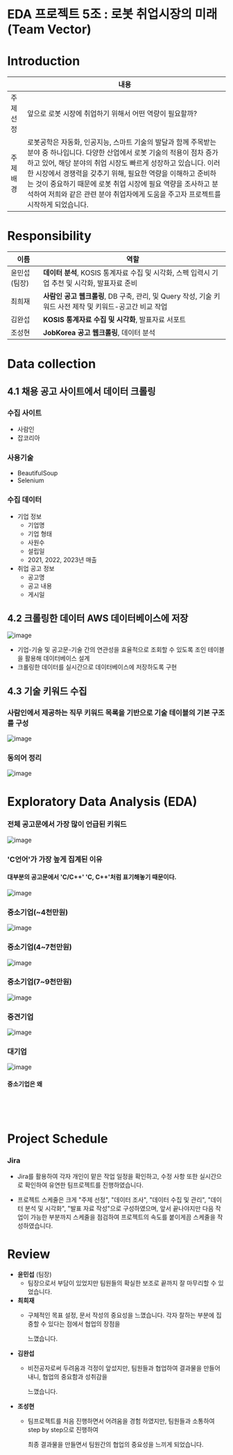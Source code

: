 # EDA 프로젝트 5조 : 로봇 취업시장의 미래 (Team Vector)

# Introduction

||내용|
|------|---|
|주제 선정|앞으로 로봇 시장에 취업하기 위해서 어떤 역량이 필요할까?|
|주제 배경| 로봇공학은 자동화, 인공지능, 스마트 기술의 발달과 함께 주목받는 분야 중 하나입니다. 다양한 산업에서 로봇 기술의 적용이 점차 증가하고 있어, 해당 분야의 취업 시장도 빠르게 성장하고 있습니다. 이러한 시장에서 경쟁력을 갖추기 위해, 필요한 역량을 이해하고 준비하는 것이 중요하기 때문에 로봇 취업 시장에 필요 역량을 조사하고 분석하여 저희와 같은 관련 분야 취업자에게 도움을 주고자 프로젝트를 시작하게 되었습니다. |


# Responsibility
|이름|역할|
|--|---|
|윤민섭 (팀장)| **데이터 분석**, KOSIS 통계자료 수집 및 시각화, 스펙 입력시 기업 추천 및 시각화, 발표자료 준비 |
|최희재| **사람인 공고 웹크롤링**, DB 구축, 관리, 및 Query 작성, 기술 키워드 사전 제작 및 키워드-공고간 비교 작업 |
|김완섭| **KOSIS 통계자료 수집 및 시각화**, 발표자료 서포트  |
|조성현| **JobKorea 공고 웹크롤링**, 데이터 분석 |


# Data collection
## 4.1 채용 공고 사이트에서 데이터 크롤링
### 수집 사이트
* 사람인
* 잡코리아
### 사용기술
* BeautifulSoup
* Selenium
### 수집 데이터
* 기업 정보
   * 기업명
   * 기업 형태
   * 사원수
   * 설립일
   * 2021, 2022, 2023년 매출
* 취업 공고 정보
   * 공고명
   * 공고 내용
   * 게시일
## 4.2 크롤링한 데이터 AWS 데이터베이스에 저장
![image](https://github.com/user-attachments/assets/3a212ef9-87ab-4e8d-911b-130b404ab6bc)
* 기업-기술 및 공고문-기술 간의 연관성을 효율적으로 조회할 수 있도록 조인 테이블을 활용해 데이터베이스 설계
* 크롤링한 데이터를 실시간으로 데이터베이스에 저장하도록 구현

## 4.3 기술 키워드 수집
### 사람인에서 제공하는 직무 키워드 목록을 기반으로 기술 테이블의 기본 구조를 구성
![image](https://github.com/user-attachments/assets/de850e7b-7e87-45e6-a004-c2e8558fa3cf)
### 동의어 정리
![image](https://github.com/user-attachments/assets/fe7282ce-0947-41f6-9bf3-678792b998e0)

# Exploratory Data Analysis (EDA)
### 전체 공고문에서 가장 많이 언급된 키워드
![image](https://github.com/user-attachments/assets/1d935a19-d780-4446-a234-f98d1d0fc230)

###  'C언어'가 가장 높게 집계된 이유
#### 대부분의 공고문에서 'C/C++' 'C, C++'처럼 표기해놓기 때문이다.
![image](https://github.com/user-attachments/assets/2439e063-0ff6-493f-a32b-1c210acf7d9d)
###  중소기업(~4천만원)
![image](https://github.com/user-attachments/assets/4ca3cec4-2cf6-4c9f-b0fc-eeaf46898ae7)
###  중소기업(4~7천만원)
![image](https://github.com/user-attachments/assets/12aa70c4-b1c4-47e3-900a-1b31f4b898b5)
###  중소기업(7~9천만원)
![image](https://github.com/user-attachments/assets/989c6d50-f729-4a59-a72b-0943ab10ef5b)
###  중견기업
![image](https://github.com/user-attachments/assets/fea96d91-679d-48c9-bb3e-73ab656c284b)
###  대기업
![image](https://github.com/user-attachments/assets/eea92178-825a-455a-8416-f9e53d1979ec)

#### 중소기업은 왜 

<pre><code>


</code></pre>


# Project Schedule
### Jira

* Jira를 활용하여 각자 개인이 맡은 작업 일정을 확인하고, 수정 사항 또한 실시간으로 확인하여 유연한 팀프로젝트를 진행하였습니다.

* 프로젝트 스케줄은 크게 "주제 선정", "데이터 조사", "데이터 수집 및 관리", "데이터 분석 및 시각화", "발표 자료 작성"으로 구성하였으며, 앞서 끝나야지만 다음 작업이 가능한 부분까지 스케줄을 점검하여 프로젝트의 속도를 붙이게끔 스케줄을 작성하였습니다.


# Review
* **윤민섭** (팀장)
    * 팀장으로서 부담이 있었지만 팀원들의 확실한 보조로 끝까지 잘 마무리할 수 있었습니다.
* **최희재**
    * 구체적인 목표 설정, 문서 작성의 중요성을 느꼈습니다. 각자 잘하는 부분에 집중할 수 있다는 점에서 협업의 장점을
  
      느꼈습니다.
* **김완섭**
    *  비전공자로써 두려움과 걱정이 앞섰지만, 팀원들과 협업하여 결과물을 만들어 내니, 협업의 중요함과 성취감을

       느꼈습니다.
* **조성현**
    * 팀프로젝트를 처음 진행하면서 어려움을 경험 하였지만, 팀원들과 소통하여 step by step으로 진행하여
    
      최종 결과물을 만들면서 팀원간의 협업의 중요성을 느끼게 되었습니다.
